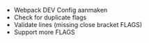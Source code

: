 - Webpack DEV Config aanmaken
- Check for duplicate flags
- Validate lines (missing close bracket FLAGS)
- Support more FLAGS
